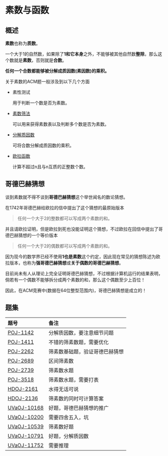 # 素数与函数

## 概述

**素数**也称为**质数**。

一个大于1的自然数，如果除了**1和它本身**之外，不能够被其他自然数**整除**，那么这个数就是**素数**，否则就是**合数**。

**任何一个合数都能够被分解成质因数(素因数)的乘积。**

关于素数的ACM题一般涉及到以下几个方面

* 素性测试

    用于判断一个数是否为素数。

* [素数筛法](https://coding.net/u/JZQT/p/ACM_Template/git/tree/master/math/prime_function/prime_sieve_method "prime_sieve_method")

    可以用来获得素数表以及判断多个数是否为素数。

* [分解质因数](https://coding.net/u/JZQT/p/ACM_Template/git/tree/master/math/prime_function/factor "factor")

    可将合数分解成质因数的乘积。

* [欧拉函数](https://coding.net/u/JZQT/p/ACM_Template/git/tree/master/math/prime_function/Euler_function "Euler_function")

    计算不超过n且与n互质的正整数个数。

## 哥德巴赫猜想

谈到素数就不得不谈到**哥德巴赫猜想**这个举世闻名的数论猜想。

在1742年哥德巴赫给欧拉的信中提出了这个猜想的最原始版本

> 任何一个大于2的整数都可以写成两个素数的和。

并且请欧拉证明，但是欧拉到死也没能证明这个猜想，不过欧拉在回信中提出了哥德巴赫猜想的一个等价版本

> 任何一个大于2的偶数都可以写成两个素数的和。

因为现今的数学界已经不使用**1也是素数**这个约定，因此现在常见的猜想陈述为欧拉版本，也称为**强哥德巴赫猜想**或**关于偶数的哥德巴赫猜想**。

目前尚未有人从理论上完全证明哥德巴赫猜想，不过根据计算机运行的结果表明，倘若有一个偶数不能够拆分成两个素数的和，那么这个偶数至少上百位！

因此，在ACM竞赛中(数据在64位整型范围内)，哥德巴赫猜想是成立的！

## 题集

|题号                   |备注                               |
|:----------------------|:----------------------------------|
|[POJ-1142][PKU1142]    |分解质因数，要注意细节问题         |
|[POJ-1411][PKU1411]    |不错的筛素数题，需要优化           |
|[POJ-2262][PKU2262]    |筛素数基础题，验证哥德巴赫猜想     |
|[POJ-2689][PKU2689]    |区间筛素数                         |
|[POJ-2739][PKU2739]    |筛素数水题                         |
|[POJ-3518][PKU3518]    |筛素数水题，需要打表               |
|[HDOJ-2161][HDU2161]   |水得无话可说                       |
|[HDOJ-2136][HDU2136]   |筛素数的同时可计算答案             |
|[UVaOJ-10168][UVa10168]|好题，哥德巴赫猜想的推广           |
|[UVaOJ-10200][UVa10200]|需要四舍五入，坑                   |
|[UVaOJ-10539][UVa10539]|筛素数好题                         |
|[UVaOJ-10791][UVa10791]|好题，分解质因数                   |
|[UVaOJ-11752][UVa11752]|需要推理                           |

[PKU1142]:http://poj.org/problem?id=1142
[PKU1411]:http://poj.org/problem?id=1411
[PKU2262]:http://poj.org/problem?id=2262
[PKU2689]:http://poj.org/problem?id=2689
[PKU2739]:http://poj.org/problem?id=2739
[PKU3518]:http://poj.org/problem?id=3518
[HDU2161]:http://acm.hdu.edu.cn/showproblem.php?pid=2161
[HDU2136]:http://acm.hdu.edu.cn/showproblem.php?pid=2136
[UVa10168]:http://uva.onlinejudge.org/index.php?option=com_onlinejudge&Itemid=8&page=show_problem&problem=1109
[UVa10200]:http://uva.onlinejudge.org/index.php?option=com_onlinejudge&Itemid=8&page=show_problem&problem=1141
[UVa10539]:http://uva.onlinejudge.org/index.php?option=com_onlinejudge&Itemid=8&page=show_problem&problem=1480
[UVa10791]:http://uva.onlinejudge.org/index.php?option=com_onlinejudge&Itemid=8&category=19&page=show_problem&problem=1732
[UVa11752]:http://uva.onlinejudge.org/index.php?option=com_onlinejudge&Itemid=8&page=show_problem&problem=2852

